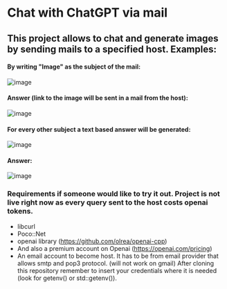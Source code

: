 # Chat with ChatGPT via mail

## This project allows to chat and generate images by sending mails to a specified host. Examples:

#### By writing "Image" as the subject of the mail:
![image](https://user-images.githubusercontent.com/92460956/234002256-7f4e586c-0d18-4400-88a6-006f6cd27fde.png)

#### Answer (link to the image will be sent in a mail from the host):
![image](https://user-images.githubusercontent.com/92460956/233999042-60ac6b84-c2a0-49ba-9a9b-315e766c897a.png)

#### For every other subject a text based answer will be generated:
![image](https://user-images.githubusercontent.com/92460956/234002334-d7c165ed-7eb6-4146-a290-e81033f304f8.png)

#### Answer:
![image](https://user-images.githubusercontent.com/92460956/234002087-587b9e03-6d55-484a-aba1-606a94368d20.png)


### Requirements if someone would like to try it out. Project is not live right now as every query sent to the host costs openai tokens.

* libcurl
* Poco::Net
* openai library (https://github.com/olrea/openai-cpp)
* And also a premium account on Openai (https://openai.com/pricing)
* An email account to become host. It has to be from email provider that allows smtp and pop3 protocol. (will not work on gmail)
 After cloning this repository remember to insert your credentials where it is needed (look for getenv() or std::getenv()). 


